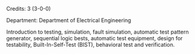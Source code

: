 Credits: 3 (3-0-0)

Department: Department of Electrical Engineering

Introduction to testing, simulation, fault simulation, automatic test pattern generator, sequential logic bests, automatic test equipment, design for testability, Built-In-Self-Test (BIST), behavioral test and verification.